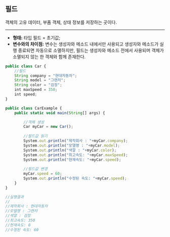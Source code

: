 ## 필드

객체의 고유 데이터, 부품 객체, 상태 정보를 저장하는 곳이다.

---

- **형태:** 타입 필드 = 초기값;
- **변수와의 차이점:** 변수는 생성자와 메소드 내에서만 사용되고 생성자와 메소드가 실행 종료되면 자동으로 소멸하지만, 필드는 생성자와 메소드 전에서 사용되머 객체가 소멸되지 않는 한 객체와 함께 존재한다.

```jsx
public class Car {
    //필드
    String company = "현대자동차";
    String model = "그랜저";
    String color = "검정";
    int maxSpeed = 350;
    int speed;
}

public class CarExample {
    public static void main(String[] args) {

        //객체 생성
        Car myCar = new Car();
        
        //필드값 읽기
        System.out.println("제작회사 : "+myCar.company);
        System.out.println("모델명 : "+myCar.model);
        System.out.println("색깔 : "+myCar.color);
        System.out.println("최고속도: "+myCar.maxSpeed);
        System.out.println("현재속도: "+myCar.speed);
        
        //필드값 변경
        myCar.speed = 60;
        System.out.println("수정된 속도: "+myCar.speed);
    }
}

//실행결과
//
//제작회사 : 현대자동차
//모델명 : 그랜저
//색깔 : 검정
//최고속도: 350
//현재속도: 0
//수정된 속도: 60
```
